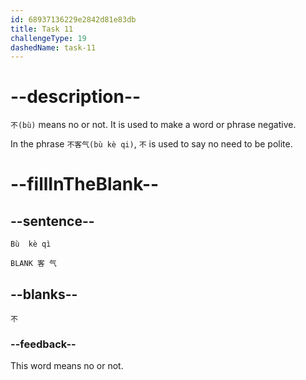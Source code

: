 ```yaml
---
id: 68937136229e2842d81e83db
title: Task 11
challengeType: 19
dashedName: task-11
---
```


<!-- (Audio) B：不客气 -->

# --description--

`不(bù)` means no or not. It is used to make a word or phrase negative.

In the phrase `不客气(bù kè qi)`, `不` is used to say no need to be polite.

# --fillInTheBlank--

## --sentence--

 `Bù  kè qì`

`BLANK 客 气`

## --blanks--

`不`

### --feedback--

This word means no or not.

